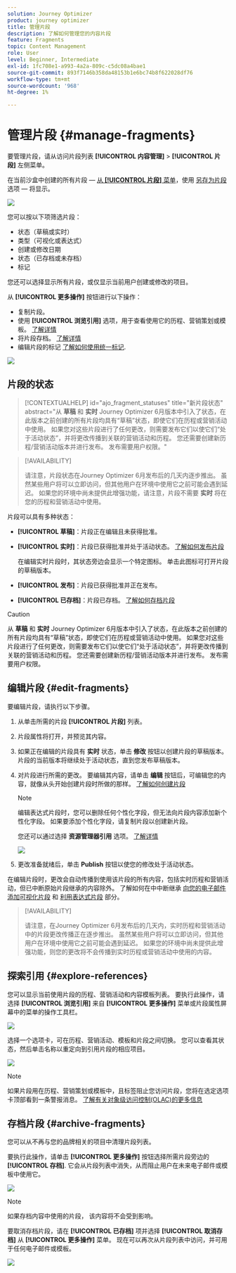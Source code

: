 ```yaml
---
solution: Journey Optimizer
product: journey optimizer
title: 管理片段
description: 了解如何管理您的内容片段
feature: Fragments
topic: Content Management
role: User
level: Beginner, Intermediate
exl-id: 1fc708e1-a993-4a2a-809c-c5dc08a4bae1
source-git-commit: 893f7146b358da48153b1e6bc74b8f622028df76
workflow-type: tm+mt
source-wordcount: '968'
ht-degree: 1%

---
```


# 管理片段 {#manage-fragments}

要管理片段，请从访问片段列表 **[!UICONTROL 内容管理]** > **[!UICONTROL 片段]** 左侧菜单。

在当前沙盒中创建的所有片段 —  [从 **[!UICONTROL 片段]** 菜单](#create-fragments)，使用 [另存为片段](#save-as-fragment) 选项 — 将显示。

![](assets/fragment-list-filters.png)

您可以按以下项筛选片段：

* 状态（草稿或实时）
* 类型（可视化或表达式）
* 创建或修改日期
* 状态（已存档或未存档）
* 标记

您还可以选择显示所有片段，或仅显示当前用户创建或修改的项目。

从 **[!UICONTROL 更多操作]** 按钮进行以下操作：

* 复制片段。
* 使用 **[!UICONTROL 浏览引用]** 选项，用于查看使用它的历程、营销策划或模板。 [了解详情](#explore-references)
* 将片段存档。 [了解详情](#archive-fragments)
* 编辑片段的标记 [了解如何使用统一标记](../start/search-filter-categorize.md#tags).

![](assets/fragment-list-more-actions.png)

## 片段的状态

>[!CONTEXTUALHELP]
>id="ajo_fragment_statuses"
>title="新片段状态"
>abstract="从 **草稿** 和 **实时** Journey Optimizer 6月版本中引入了状态，在此版本之前创建的所有片段均具有“草稿”状态，即使它们在历程或营销活动中使用。 如果您对这些片段进行了任何更改，则需要发布它们以使它们“处于活动状态”，并将更改传播到关联的营销活动和历程。 您还需要创建新历程/营销活动版本并进行发布。 发布需要用户权限。"

>[!AVAILABILITY]
>
> 请注意，片段状态在Journey Optimizer 6月发布后的几天内逐步推出。 虽然某些用户将可以立即访问，但其他用户在环境中使用它之前可能会遇到延迟。 如果您的环境中尚未提供此增强功能，请注意，片段不需要 **实时** 将在您的历程和营销活动中使用。

片段可以具有多种状态：

* **[!UICONTROL 草稿]**：片段正在编辑且未获得批准。

* **[!UICONTROL 实时]**：片段已获得批准并处于活动状态。 [了解如何发布片段](../content-management/create-fragments.md#publish)

  在编辑实时片段时，其状态旁边会显示一个特定图标。 单击此图标可打开片段的草稿版本。

* **[!UICONTROL 发布]**：片段已获得批准并正在发布。
* **[!UICONTROL 已存档]**：片段已存档。 [了解如何存档片段](#archive-fragments)

>[!CAUTION]
>
>从 **草稿** 和 **实时** Journey Optimizer 6月版本中引入了状态，在此版本之前创建的所有片段均具有“草稿”状态，即使它们在历程或营销活动中使用。 如果您对这些片段进行了任何更改，则需要发布它们以使它们“处于活动状态”，并将更改传播到关联的营销活动和历程。 您还需要创建新历程/营销活动版本并进行发布。 发布需要用户权限。

## 编辑片段 {#edit-fragments}

要编辑片段，请执行以下步骤。

1. 从单击所需的片段 **[!UICONTROL 片段]** 列表。

1. 片段属性将打开，并预览其内容。

1. 如果正在编辑的片段具有 **实时** 状态，单击 **修改** 按钮以创建片段的草稿版本。 片段的当前版本将继续处于活动状态，直到您发布草稿版本。

1. 对片段进行所需的更改。 要编辑其内容，请单击 **编辑** 按钮后，可编辑您的内容，就像从头开始创建片段时所做的那样。 [了解如何创建片段](#create-from-scratch)

   >[!NOTE]
   >
   >编辑表达式片段时，您可以删除任何个性化字段，但无法向片段内容添加新个性化字段。 如果要添加个性化字段，请复制片段以创建新片段。

   您还可以通过选择 **资源管理器引用** 选项。 [了解详情](#explore-references)

   ![](assets/fragment-edit.png)

1. 更改准备就绪后，单击 **Publish** 按钮以使您的修改处于活动状态。

在编辑片段时，更改会自动传播到使用该片段的所有内容，包括实时历程和营销活动，但已中断原始片段继承的内容除外。 了解如何在中中断继承 [向您的电子邮件添加可视化片段](../email/use-visual-fragments.md#break-inheritance) 和 [利用表达式片段](../personalization/use-expression-fragments.md#break-inheritance) 部分。

>[!AVAILABILITY]
>
>请注意，在Journey Optimizer 6月发布后的几天内，实时历程和营销活动中的片段更改传播正在逐步推出。 虽然某些用户将可以立即访问，但其他用户在环境中使用它之前可能会遇到延迟。 如果您的环境中尚未提供此增强功能，则您的更改将不会传播到实时历程或营销活动中使用的内容。

## 探索引用 {#explore-references}

您可以显示当前使用片段的历程、营销活动和内容模板列表。 要执行此操作，请选择 **[!UICONTROL 浏览引用]** 来自 **[!UICONTROL 更多操作]** 菜单或片段属性屏幕中的菜单的操作工具栏。

![](assets/fragment-explore-references.png)

选择一个选项卡，可在历程、营销活动、模板和片段之间切换。 您可以查看其状态，然后单击名称以重定向到引用片段的相应项目。

![](assets/fragment-usage-screen.png)

>[!NOTE]
>
>如果片段用在历程、营销策划或模板中，且标签阻止您访问片段，您将在选定选项卡顶部看到一条警报消息。 [了解有关对象级访问控制(OLAC)的更多信息](../administration/object-based-access.md)

## 存档片段 {#archive-fragments}

您可以从不再与您的品牌相关的项目中清理片段列表。

要执行此操作，请单击 **[!UICONTROL 更多操作]** 按钮选择所需片段旁边的 **[!UICONTROL 存档]**. 它会从片段列表中消失，从而阻止用户在未来电子邮件或模板中使用它。

![](assets/fragment-list-archive.png)

>[!NOTE]
>
>如果存档内容中使用的片段， <!--it will remain in the email or template, but you won't be able to select it from the fragment list to edit it-->该内容将不会受到影响。

要取消存档片段，请在 **[!UICONTROL 已存档]** 项并选择 **[!UICONTROL 取消存档]** 从 **[!UICONTROL 更多操作]** 菜单。 现在可以再次从片段列表中访问，并可用于任何电子邮件或模板。

![](assets/fragment-list-unarchive.png)

